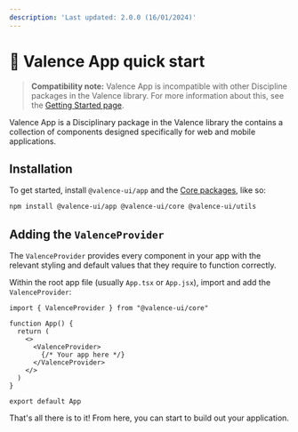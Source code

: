 ```yaml
---
description: 'Last updated: 2.0.0 (16/01/2024)'
---
```


# 📱 Valence App quick start

> **Compatibility note:** Valence App is incompatible with other Discipline packages in the Valence library. For more information about this, see the [Getting Started page](../overview/getting-started.md#about-the-discipline-packages).

Valence App is a Disciplinary package in the Valence library the contains a collection of components designed specifically for web and mobile applications.&#x20;

## Installation

To get started, install `@valence-ui/app` and the [Core packages](../overview/getting-started.md#about-the-core-packages), like so:

```bash
npm install @valence-ui/app @valence-ui/core @valence-ui/utils
```

## Adding the `ValenceProvider`

The `ValenceProvider` provides every component in your app with the relevant styling and default values that they require to function correctly.

Within the root app file (usually `App.tsx` or `App.jsx`), import and add the `ValenceProvider`:

```tsx
import { ValenceProvider } from "@valence-ui/core"

function App() {
  return ( 
    <>
      <ValenceProvider>
        {/* Your app here */}
      </ValenceProvider>
    </>
  )
}

export default App
```

That's all there is to it! From here, you can start to build out your application.
